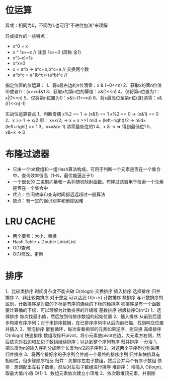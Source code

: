 # 位运算

异或：相同为0，不同为1.也可用"不进位加法"来理解

异或操作的一些特点：

- x^0 = x
- x ^ 1s=~x // 注意 1s=~0 (简称 全1)
- x^(~x)=1s
- x^x=0
- c = a^b => a^c=b,b^c=a // 交换两个数
- a^b^c = a^(b^c)=(a^b)^c  //

指定位置的位运算：
  1、将x最右边的n位清零：x & (~0<<n)
  2、获取x的第n位值 (0或者1)：(x>>n)&1
  3、获取x的第n位的幂值：x&(1<<n)
  4、仅将第n位置为1：x|(1<<n)
  5、仅将第n位置为0：x&(~(1<<n))
  6、将x最高位至第n位(含)清零：x&((1<<n)-1)

实战位运算要点
  1、判断奇偶
      x%2 == 1 -> (x&1) == 1
      x%2 == 0 -> (x&1) == 0
  2、x >> 1 -> x/2
      即： x=x/2; -> x = x >>1
        mid = (left+right)/2 -> mid=(left+right) >> 1
  3、x=x&(x-1) 清零最低位的1
  4、x & -x => 得到最低位1
  5、x&~x => 0

# 布隆过滤器

-  它由一个bit数组和一组Hash算法构成。可用于判断一个元素是否在一个集合中，查询效率很高（1-N，最优能逼近于1）
- 一个很长的 二进制向量和一系列随机映射函数。布隆过滤器用于检索一个元素是否在一个集合中
- 优点：空间效率和查询时间都远远超过一般算法
- 缺点：有一定的误识别率和删除困难

# LRU CACHE

- 两个要素：大小、替换
- Hash Table + Double LinkdList
- O(1)查询
- O(1)修改。更新

# 排序
  1、比较类排序
      时间复杂度不能突破 O(nlogn)
      交换排序
      插入排序
      选择排序
      归并排序
  2、非比较类排序
      对于整型
      可以达到 O(n+k)
      计数排序
      桶排序
          与计数排序的区别，计数排序是对应的下标是有序的连续的下标的桶排序
          桶排序是有一个函数要计算桶的下标，可以理解为计数排序的升级版
      基数排序
  初级排序O(n^2)
      1、选择排序
          每次找最小值，然后放到待排序数组的起始位置
      2、插入排序
          从前到后逐步构建有序序列；对于未排序数据，在已排序序列中从后向前扫描，找到响应位置并插入
      3、冒泡排序
          嵌套循环，每次查看相邻的元素如果逆序，则交换
  高级排序 O(nlogn)
      快速排序
          数组取标杆pivot，将小元素放pivot左边，大元素方右侧，然后依次对右边和左边子数组继续排序；以达到整个序列有序
      归并排序 --分治
          1、把长度为n的输入序列分成两个长度为n/2的子序列
          2、对这两个子序列分别采用归并排序
          3、将两个排好序的子序列合并成一个最终的排序序列
      归并和快排具有相似性，但步骤顺序相反
          归并：先排序左右子数组，然后合并两个有序子数组
          快排：想调配出左右子数组，然后对左右子数组进行排序
      堆排序：
          堆插入 O(logn),取最大值/小值 O(1)
          1、数组元素依次建立小顶堆
          2、依次取堆顶元素，并删除